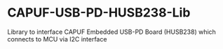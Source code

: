 # CAPUF-USB-PD-HUSB238-Lib
Library to interface CAPUF Embedded USB-PD Board (HUSB238) which connects to MCU via I2C interface
